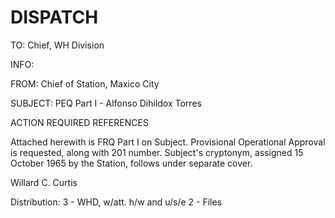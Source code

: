 # DISPATCH

TO: Chief, WH Division

INFO:

FROM: Chief of Station, Maxico City

SUBJECT: PEQ Part I - Alfonso Dihildox Torres

ACTION REQUIRED REFERENCES

Attached herewith is FRQ Part I on Subject. Provisional Operational Approval is requested, along with 201 number. Subject's cryptonym, assigned 15 October 1965 by the Station, follows under separate cover.

Willard C. Curtis

Distribution:
3 - WHD, w/att. h/w and u/s/e
2 - Files
